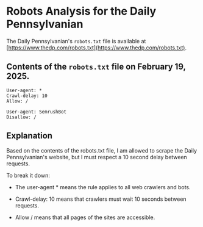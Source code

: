 # Robots Analysis for the Daily Pennsylvanian

The Daily Pennsylvanian's `robots.txt` file is available at
[https://www.thedp.com/robots.txt](https://www.thedp.com/robots.txt).

## Contents of the `robots.txt` file on February 19, 2025.

```
User-agent: *
Crawl-delay: 10
Allow: /

User-agent: SemrushBot
Disallow: /
```

## Explanation

Based on the contents of the robots.txt file, I am allowed to scrape the Daily Pennsylvanian's
website, but I must respect a 10 second delay between requests.

To break it down:
- The user-agent * means the rule applies to all web crawlers and bots.

- Crawl-delay: 10 means that crawlers must wait 10 seconds between requests.

- Allow / means that all pages of the sites are accessible. 
